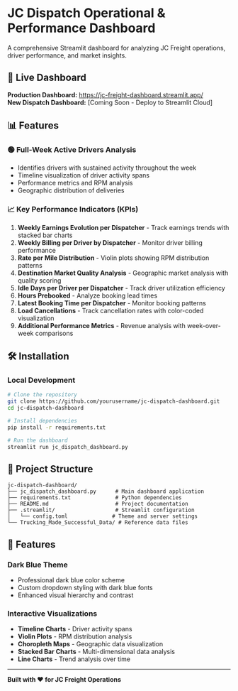 # JC Dispatch Operational & Performance Dashboard

A comprehensive Streamlit dashboard for analyzing JC Freight operations, driver performance, and market insights.

## 🚀 Live Dashboard

**Production Dashboard:** https://jc-freight-dashboard.streamlit.app/  
**New Dispatch Dashboard:** [Coming Soon - Deploy to Streamlit Cloud]

## 📊 Features

### 🟢 Full-Week Active Drivers Analysis
- Identifies drivers with sustained activity throughout the week
- Timeline visualization of driver activity spans
- Performance metrics and RPM analysis
- Geographic distribution of deliveries

### 📈 Key Performance Indicators (KPIs)
1. **Weekly Earnings Evolution per Dispatcher** - Track earnings trends with stacked bar charts
2. **Weekly Billing per Driver by Dispatcher** - Monitor driver billing performance
3. **Rate per Mile Distribution** - Violin plots showing RPM distribution patterns
4. **Destination Market Quality Analysis** - Geographic market analysis with quality scoring
5. **Idle Days per Driver per Dispatcher** - Track driver utilization efficiency
6. **Hours Prebooked** - Analyze booking lead times
7. **Latest Booking Time per Dispatcher** - Monitor booking patterns
8. **Load Cancellations** - Track cancellation rates with color-coded visualization
9. **Additional Performance Metrics** - Revenue analysis with week-over-week comparisons

## 🛠️ Installation

### Local Development
```bash
# Clone the repository
git clone https://github.com/yourusername/jc-dispatch-dashboard.git
cd jc-dispatch-dashboard

# Install dependencies
pip install -r requirements.txt

# Run the dashboard
streamlit run jc_dispatch_dashboard.py
```

## 📁 Project Structure

```
jc-dispatch-dashboard/
├── jc_dispatch_dashboard.py      # Main dashboard application
├── requirements.txt              # Python dependencies
├── README.md                     # Project documentation
├── .streamlit/                   # Streamlit configuration
│   └── config.toml              # Theme and server settings
└── Trucking_Made_Successful_Data/ # Reference data files
```

## 🎨 Features

### Dark Blue Theme
- Professional dark blue color scheme
- Custom dropdown styling with dark blue fonts
- Enhanced visual hierarchy and contrast

### Interactive Visualizations
- **Timeline Charts** - Driver activity spans
- **Violin Plots** - RPM distribution analysis
- **Choropleth Maps** - Geographic data visualization
- **Stacked Bar Charts** - Multi-dimensional data analysis
- **Line Charts** - Trend analysis over time

---

**Built with ❤️ for JC Freight Operations**
